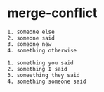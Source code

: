 # merge-conflict

    1. someone else
    2. someone said 
    3. someone new
    4. something otherwise

    1. something you said
    2. something I said
    3. someething they said
    4. something someone said

